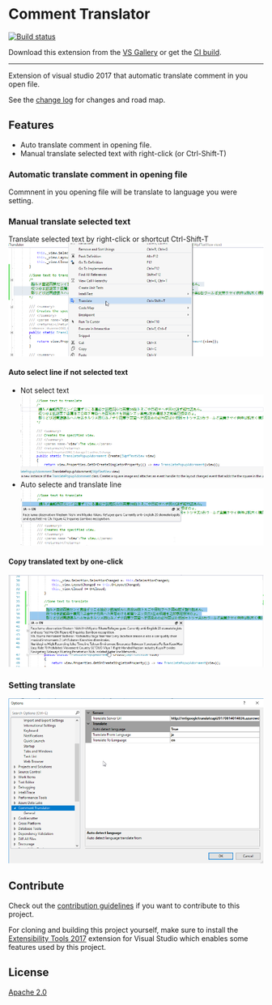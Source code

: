 # Comment Translator

[![Build status](https://ci.appveyor.com/api/projects/status/fe6mld9pvrane5wb?svg=true)](https://ci.appveyor.com/project/thuantan2060/comment-translator)

<!-- Update the VS Gallery link after you upload the VSIX-->
Download this extension from the [VS Gallery](https://visualstudiogallery.msdn.microsoft.com/[GuidFromGallery])
or get the [CI build](http://vsixgallery.com/extension/c90fdb4d-7351-4205-9d62-159428df15d9/).

---------------------------------------

Extension of visual studio 2017 that automatic translate comment in you open file.

See the [change log](CHANGELOG.md) for changes and road map.

## Features

- Auto translate comment in opening file.
- Manual translate selected text with right-click (or Ctrl-Shift-T)

### Automatic translate comment in opening file
Commnent in you opening file will be translate to language you were setting.

### Manual translate selected text
Translate selected text by right-click or shortcut Ctrl-Shift-T
![Manual Translate](Images/Manual-Translate.png)
#### Auto select line if not selected text
- Not select text
![Not Selected Text](Images/Not-Selected-Text.png)
- Auto selecte and translate line
![Auto Selecte Line](Images/Auto-Selecte-Line.png)
#### Copy translated text by one-click
![Copy Translated Text](Images/Copy-Translated-Text.png)
### Setting translate
![Options](Images/Options.png)
## Contribute
Check out the [contribution guidelines](CONTRIBUTING.md)
if you want to contribute to this project.

For cloning and building this project yourself, make sure
to install the
[Extensibility Tools 2017](https://visualstudiogallery.msdn.microsoft.com/ab39a092-1343-46e2-b0f1-6a3f91155aa6)
extension for Visual Studio which enables some features
used by this project.

## License
[Apache 2.0](LICENSE)